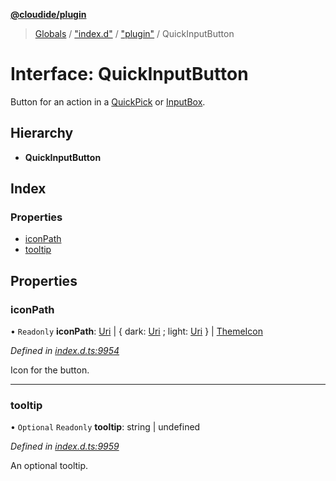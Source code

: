 **[@cloudide/plugin](../README.md)**

> [Globals](../README.md) / ["index.d"](../modules/_index_d_.md) / ["plugin"](../modules/_index_d_._plugin_.md) / QuickInputButton

# Interface: QuickInputButton

Button for an action in a [QuickPick](#QuickPick) or [InputBox](#InputBox).

## Hierarchy

* **QuickInputButton**

## Index

### Properties

* [iconPath](_index_d_._plugin_.quickinputbutton.md#iconpath)
* [tooltip](_index_d_._plugin_.quickinputbutton.md#tooltip)

## Properties

### iconPath

• `Readonly` **iconPath**: [Uri](../classes/_index_d_._plugin_.uri.md) \| { dark: [Uri](../classes/_index_d_._plugin_.uri.md) ; light: [Uri](../classes/_index_d_._plugin_.uri.md)  } \| [ThemeIcon](../classes/_index_d_._plugin_.themeicon.md)

*Defined in [index.d.ts:9954](https://github.com/shuyaqian/cloudide-plugin-api/blob/9d985be/index.d.ts#L9954)*

Icon for the button.

___

### tooltip

• `Optional` `Readonly` **tooltip**: string \| undefined

*Defined in [index.d.ts:9959](https://github.com/shuyaqian/cloudide-plugin-api/blob/9d985be/index.d.ts#L9959)*

An optional tooltip.
